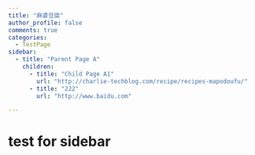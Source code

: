 ```yaml
---
title: "麻婆豆腐"
author_profile: false
comments: true
categories:
  - TestPage
sidebar:
  - title: "Parent Page A"
    children:
      - title: "Child Page A1"
        url: "http://charlie-techblog.com/recipe/recipes-mapodoufu/"
      - title: "222"
        url: "http://www.baidu.com"

---
```


# test for sidebar
